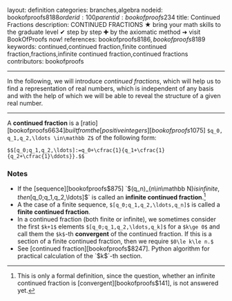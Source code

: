 layout: definition
categories: branches,algebra
nodeid: bookofproofs$8188
orderid: 100
parentid: bookofproofs$234
title: Continued Fractions
description: CONTINUED FRACTIONS ★ bring your math skills to the graduate level ✔ step by step ✚ by the axiomatic method ➜ visit BookOfProofs now!
references: bookofproofs$8186,bookofproofs$8189
keywords: continued,continued fraction,finite continued fraction,fractions,infinite continued fraction,continued fractions
contributors: bookofproofs

---
In the following, we will introduce _continued fractions_, which will help us to find a representation of real numbers, which is independent of any basis and with the help of which we will be able to reveal the structure of a given real number.

---

A **continued fraction** is a [ratio][bookofproofs$6634] built from the  [positive integers][bookofproofs$1075] `$q_0, q_1,q_2,\ldots \in\mathbb Z$` of the following form:

`$$[q_0;q_1,q_2,\ldots]:=q_0+\cfrac{1}{q_1+\cfrac{1}{q_2+\cfrac{1}\ddots}}.$$`
 
### Notes

* If the [sequence][bookofproofs$875] `$(q_n)_{n\in\mathbb N}$` is infinite, then `$[q_0;q_1,q_2,\ldots]$` is called an **infinite continued fraction**.[^1]
* A the case of a finite sequence, `$[q_0;q_1,q_2,\ldots,q_n]$` is called a **finite continued fraction**.
* In a continued fraction (both finite or infinite), we sometimes consider the first `$k+1$` elements `$[q_0;q_1,q_2,\ldots,q_k]$` for a `$k\ge 0$` and call them the `$k$`-th **convergent** of the continued fraction. If this is a section of a finite continued fraction, then we require `$0\le k\le n.$`
* See [continued fraction][bookofproofs$8247]. Python algorithm for practical calculation of the `$k$`-th section.

[^1]: This is only a formal definition, since the question, whether an infinite continued fraction is [convergent][bookofproofs$141], is not answered yet.
